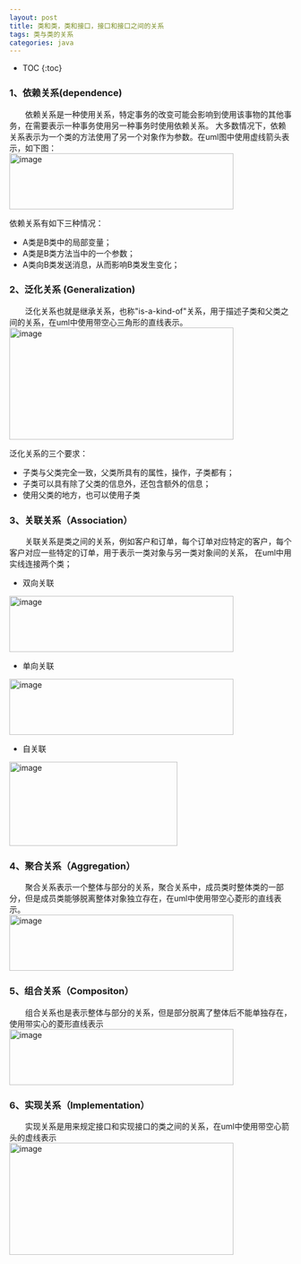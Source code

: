 ```yaml
---
layout: post
title: 类和类，类和接口，接口和接口之间的关系
tags: 类与类的关系
categories: java
---     
```


* TOC
{:toc}  

### 1、依赖关系(dependence)  
　　依赖关系是一种使用关系，特定事务的改变可能会影响到使用该事物的其他事务，在需要表示一种事务使用另一种事务时使用依赖关系。
大多数情况下，依赖关系表示为一个类的方法使用了另一个对象作为参数。在uml图中使用虚线箭头表示，如下图：      
<img src="https://zy123a.github.io/zy-blog/images/java/依赖.png" width="400" height="100" alt="image"/>    
 
依赖关系有如下三种情况：  
* A类是B类中的局部变量；   
* A类是B类方法当中的一个参数；    
* A类向B类发送消息，从而影响B类发生变化；    

### 2、泛化关系 (Generalization)  
　　泛化关系也就是继承关系，也称"is-a-kind-of"关系，用于描述子类和父类之间的关系，在uml中使用带空心三角形的直线表示。   
<img src="https://zy123a.github.io/zy-blog/images/java/泛化.png" width="400" height="200" alt="image"/>    

泛化关系的三个要求：   
* 子类与父类完全一致，父类所具有的属性，操作，子类都有；    
* 子类可以具有除了父类的信息外，还包含额外的信息；   
* 使用父类的地方，也可以使用子类   

### 3、关联关系（Association）   
　　关联关系是类之间的关系，例如客户和订单，每个订单对应特定的客户，每个客户对应一些特定的订单，用于表示一类对象与另一类对象间的关系，
在uml中用实线连接两个类；   
* 双向关联   
<img src="https://zy123a.github.io/zy-blog/images/java/双向关联.png" width="400" height="100" alt="image"/>       

* 单向关联   
<img src="https://zy123a.github.io/zy-blog/images/java/单向关联.png" width="400" height="100" alt="image"/>       

* 自关联   
<img src="https://zy123a.github.io/zy-blog/images/java/自关联.png" width="300" height="150" alt="image"/>       

### 4、聚合关系（Aggregation）   
　　聚合关系表示一个整体与部分的关系，聚合关系中，成员类时整体类的一部分，但是成员类能够脱离整体对象独立存在，在uml中使用带空心菱形的直线表示。   
<img src="https://zy123a.github.io/zy-blog/images/java/聚合关系.png" width="400" height="100" alt="image"/>    
  
### 5、组合关系（Compositon）   
　　组合关系也是表示整体与部分的关系，但是部分脱离了整体后不能单独存在，使用带实心的菱形直线表示   
<img src="https://zy123a.github.io/zy-blog/images/java/组合关系.png" width="400" height="100" alt="image"/>    

### 6、实现关系（Implementation）  
　　实现关系是用来规定接口和实现接口的类之间的关系，在uml中使用带空心箭头的虚线表示   
<img src="https://zy123a.github.io/zy-blog/images/java/实现.png" width="400" height="200" alt="image"/>    



 

